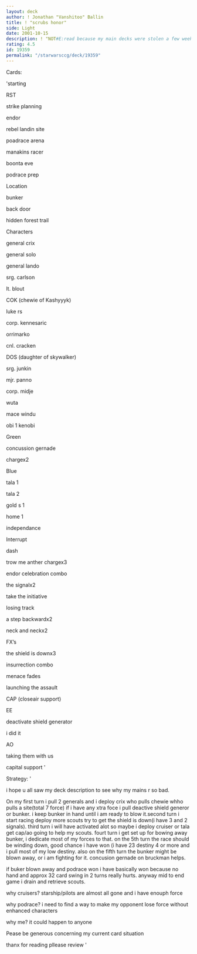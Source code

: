 ```yaml
---
layout: deck
author: ! Jonathan "Vanshitoo" Ballin
title: ! "scrubs honor"
side: Light
date: 2001-10-15
description: ! "NOT#E:read because my main decks were stolen a few weeks ago i have few resources and i have no longer good mains or many good cards so this deck was downgraded significantly>"
rating: 4.5
id: 19359
permalink: "/starwarsccg/deck/19359"
---
```

Cards: 

'starting

RST

strike planning

endor

rebel landin site

poadrace arena

manakins racer

boonta eve

podrace prep


Location

bunker

back door

hidden forest trail


Characters

general crix

general solo 

general lando

srg. carlson

lt. blout

COK (chewie of Kashyyyk)

luke rs

corp. kennesaric

orrimarko

cnl. cracken

DOS (daughter of skywalker)

srg. junkin

mjr. panno

corp. midje

wuta

mace windu

obi 1 kenobi


Green

concussion gernade

chargex2


Blue

tala 1

tala 2

gold s 1

home 1

independance


Interrupt

dash

trow me anther chargex3

endor celebration combo

the signalx2

take the initiative

losing track

a step backwardx2

neck and neckx2


FX’s

the shield is downx3

insurrection combo

menace fades

launching the assault

CAP (closeair support)


EE

deactivate shield generator

i did it


AO 

taking them with us

capital support '

Strategy: '

i hope u all saw my deck description to see why my mains r so bad.


On my first turn i pull 2 generals and i deploy crix who pulls chewie whho pulls a site(total 7 force) if i have any xtra foce i pull deactive shield generor or bunker. i keep bunker in hand until i am ready to blow it.second turn i start racing deploy more scouts try to get the shield is down(i have 3 and 2 signals). third turn i will have activated alot so maybe i deploy cruiser or tala get cap/ao going to help my scouts. fourt turn i get set up for bowing away bunker, i dedicate most of my forces to that. on the 5th turn the race should be winding down, good chance i have won (i have 23 destiny 4 or more and i pull most of my low destiny. also on the fifth turn the bunker might be blown away, or i am fighting for it. concusion gernade on bruckman helps. 

if  buker blown away and podrace won i have basically won because no hand and approx 32 card swing in 2 turns really hurts. anyway mid to end game i drain and retrieve scouts.


why cruisers? starship/pilots are almost all gone and i have enouph force  

why podrace? i need to find a way to make my opponent lose force without enhanced characters

why me? it could happen to anyone


Pease be generous concerning my current card situation 

thanx for reading pllease review '
